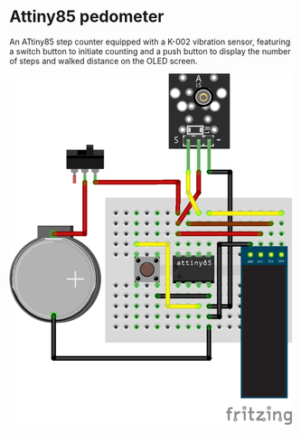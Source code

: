 # Attiny85 pedometer

An ATtiny85 step counter equipped with a K-002 vibration sensor, featuring a switch button to initiate counting and a push button to display the number of steps and walked distance on the OLED screen.

<img src="scheme0.png" alt="scheme" width="500"/>
